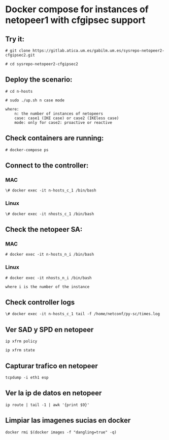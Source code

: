 # Docker compose for instances of netopeer1 with cfgipsec support

## Try it:

`# git clone https://gitlab.atica.um.es/gabilm.um.es/sysrepo-netopeer2-cfgipsec2.git `

`# cd sysrepo-netopeer2-cfgipsec2`


## Deploy the scenario:

`# cd n-hosts`

`# sudo ./up.sh n case mode` 

    where: 
		n: the number of instances of netopeers
		case: case1 (IKE case) or case2 (IKEless case)
		mode: only for case2: proactive or reactive


## Check containers are running:

`# docker-compose ps`

## Connect to the controller:
### MAC

`\# docker exec -it n-hosts_c_1 /bin/bash`

### Linux

`\# docker exec -it nhosts_c_1 /bin/bash`


## Check the netopeer SA:
### MAC

`# docker exec -it n-hosts_n_i /bin/bash`

### Linux

`# docker exec -it nhosts_n_i /bin/bash`


    where i is the number of the instance


## Check controller logs

`\# docker exec -it n-hosts_c_1 tail -f /home/netconf/py-sc/times.log`


## Ver SAD y SPD en netopeer

`ip xfrm policy`

`ip xfrm state`

## Capturar trafico en netopeer

`tcpdump -i eth1 esp`

## Ver la ip de datos en netopeer

`ip route | tail -1 | awk '{print $9}'`


## Limpiar las imagenes sucias en docker

`docker rmi $(docker images -f "dangling=true" -q)`
